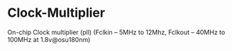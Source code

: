 # Clock-Multiplier
On-chip Clock multiplier (pll) (Fclkin – 5MHz to 12Mhz, Fclkout – 40MHz to 100MHz at 1.8v@osu180nm)
